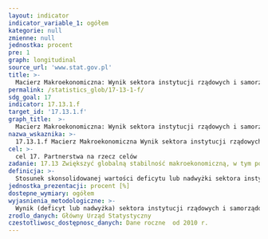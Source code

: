 ```yaml
---
layout: indicator
indicator_variable_1: ogółem
kategorie: null
zmienne: null
jednostka: procent
pre: 1
graph: longitudinal
source_url: 'www.stat.gov.pl'
title: >-
  Macierz Makroekonomiczna: Wynik sektora instytucji rządowych i samorządowych w relacji do PKB
permalink: /statistics_glob/17-13-1-f/
sdg_goal: 17
indicator: 17.13.1.f
target_id: '17.13.1.f'
graph_title:  >-
  Macierz Makroekonomiczna: Wynik sektora instytucji rządowych i samorządowych w relacji do PKB
nazwa_wskaznika: >-
  17.13.1.f Macierz Makroekonomiczna Wynik sektora instytucji rządowych i samorządowych w relacji do PKB
cel: >-
  cel 17. Partnerstwa na rzecz celów
zadanie: 17.13 Zwiększyć globalną stabilność makroekonomiczną, w tym poprzez koordynację i spójność polityk
definicja: >-
  Stosunek skonsolidowanej wartości deficytu lub nadwyżki sektora instytucji rządowych i samorządowych w danym roku do wartości nominalnej produktu krajowego brutto w tym samym roku, wyrażony procentowo.
jednostka_prezentacji: procent [%]
dostepne_wymiary: ogółem
wyjasnienia_metodologiczne: >-
  Wynik (deficyt lub nadwyżka) sektora instytucji rządowych i samorządowych jest to jego zadłużenie lub wierzytelności netto, skorygowane o przepływy odsetkowe od transakcji pochodnymi instrumentami finansowymi swap (swap-y to umowy kontraktowe pomiędzy dwiema lub więcej stronami, które zgadzają się dokonać wymiany przyszłych strumieni płatności, związanych zwykle z instrumentami dłużnymi lub walutami obcymi, na wcześniej ustalonych zasadach).Wskaźnik jest obliczany według obowiązującej w krajach Unii Europejskiej metodologii ESA 2010 (European System of National and Regional Accounts), wprowadzonej rozporządzeniem Parlamentu Europejskiego i Rady (UE) nr 549/2013 z 21 maja 2013 r. ESA 2010 w zakresie definicji, zasad, zapisów księgowych i klasyfikacji jest generalnie zgodny z międzynarodowym systemem rachunków narodowych – 2008 SNA (System of National Accounts of United Nations). Różnice pomiędzy ESA a SNA (dotyczące głównie sposobu prezentacji rachunków) wynikają ze specyfiki wykorzystania systemu rachunków w UE, która wymaga większej precyzji w definicjach i w zasadach księgowych.Wskaźnik jest obliczany z uwzględnieniem konsolidacji wewnętrznej w ramach sektora instytucji rządowych i samorządowych, co wiąże się z wyeliminowaniem transferów wewnątrz sektora. Ujęcie to eliminuje wielokrotne liczenie niektórych wielkości i zapewnia poprawne wyliczenie wyniku całego sektora, gdyż pomija zadłużenie lub wierzytelności instytucji rządowych i samorządowych wobec podmiotów zaliczanych do tego samego sektora.Informacje o wyniku sektora instytucji rządowych i samorządowych są spójne z danymi opracowanymi zgodnie z rozporządzeniem Rady (WE) nr 479/2009 z 25 maja 2009 r. o stosowaniu Protokołu w sprawie procedury dotyczącej nadmiernego deficytu (EDP – Excessive Deficit Procedure) załączonego do Traktatu ustanawiającego Wspólnotę Europejską, z późniejszymi zmianami.Sektor instytucji rządowych i samorządowych – zgodnie z ESA 2010 – obejmuje następujące podmioty gospodarki narodowej: a) podmioty działające na zasadach określonych w ustawie o finansach publicznych (jednostki budżetowe, fundusze celowe, a od 2010 r. także samorządowe zakłady budżetowe, agencje wykonawcze i instytucje gospodarki budżetowej oraz działające do 2005 r. środki specjalne jednostek budżetowych, w latach 2005–2010 – rachunek dochodów własnych jednostek budżetowych oraz do 2010 r. – zakłady budżetowe i gospodarstwa pomocnicze jednostek budżetowych, łącznie z prowadzącymi działalność gospodarczą, oraz fundusze motywacyjne), b) podmioty, których system finansowy został określony odrębnymi ustawami, a których podstawowym źródłem finansowania są dotacje z budżetu państwa (publiczne szkoły wyższe, Polska Akademia Nauk i tworzone przez nią jednostki organizacyjne, Krajowy Fundusz Drogowy oraz inne fundusze zarządzane przez Bank Gospodarstwa Krajowego, jednostki doradztwa rolniczego oraz agencje rządowe), c) samodzielne publiczne zakłady opieki zdrowotnej, d) państwowe i samorządowe instytucje kultury oraz państwowe instytucje filmowe, e) fundusze mające osobowość prawną, które są powiązane z budżetem państwa lub z budżetami jednostek samorządu terytorialnego, f) instytucje obsługujące fundusze ubezpieczeń społecznych (ZUS, KRUS) wraz z zarządzanymi przez nie funduszami oraz Narodowy Fundusz Zdrowia (w okresie 1 I 1999 r. – 31 III 2003 r. – kasy chorych), g) szpitale publiczne działające w formie spółek kapitałowych oraz szpitale działające w formie instytutów badawczych (wyłączone z sektora przedsiębiorstw niefinansowych), h) Bankowy Fundusz Gwarancyjny (wyłączony z sektora instytucji finansowych), i) inne jednostki, w tym przedsiębiorstwa publiczne oraz instytucje niekomercyjne spełniające kryteria ESA 2010 w zakresie klasyfikacji do sektora instytucji rządowych i samorządowych.Produkt krajowy brutto (PKB) obrazuje końcowy rezultat działalności wszystkich podmiotów gospodarki narodowej (jednostek będących rezydentami) w danym roku. Szczegółową definicję i metodologię obliczania PKB określa rozporządzenie Parlamentu Europejskiego i Rady (UE) nr 549/2013 z 21 maja 2013 r. w sprawie europejskiego systemu rachunków narodowych i regionalnych w Unii Europejskiej (ESA 2010).
zrodlo_danych: Główny Urząd Statystyczny
czestotliwosc_dostępnosc_danych: Dane roczne  od 2010 r.
---
```

